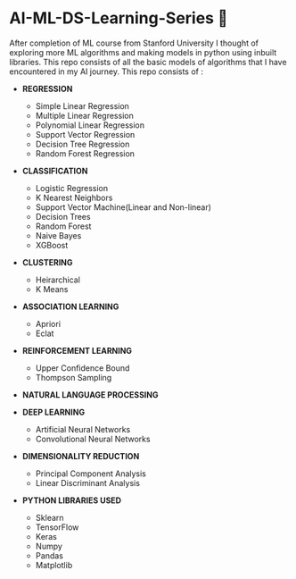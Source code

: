 # AI-ML-DS-Learning-Series 🤖

After completion of ML course from Stanford University I thought of exploring more ML algorithms and making models in python using inbuilt libraries. This repo consists of all the basic models of algorithms that I have encountered in my AI journey. 
This repo consists of : 

- **REGRESSION**
  - Simple Linear Regression
  - Multiple Linear Regression
  - Polynomial Linear Regression
  - Support Vector Regression
  - Decision Tree Regression
  - Random Forest Regression
 
- **CLASSIFICATION**
  - Logistic Regression
  - K Nearest Neighbors
  - Support Vector Machine(Linear and Non-linear)
  - Decision Trees
  - Random Forest
  - Naive Bayes
  - XGBoost
 
- **CLUSTERING**
  - Heirarchical 
  - K Means
 
- **ASSOCIATION LEARNING**
  - Apriori
  - Eclat

- **REINFORCEMENT LEARNING**
  - Upper Confidence Bound
  - Thompson Sampling

- **NATURAL LANGUAGE PROCESSING**

- **DEEP LEARNING**
  - Artificial Neural Networks
  - Convolutional Neural Networks

- **DIMENSIONALITY REDUCTION**
  - Principal Component Analysis
  - Linear Discriminant Analysis

- **PYTHON LIBRARIES USED**
  - Sklearn
  - TensorFlow
  - Keras
  - Numpy
  - Pandas
  - Matplotlib
